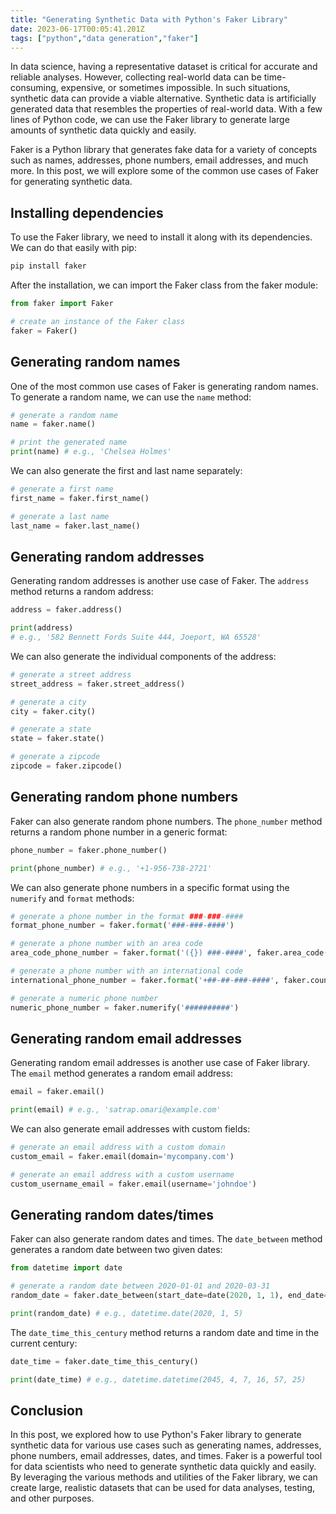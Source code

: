 ```yaml
---
title: "Generating Synthetic Data with Python's Faker Library"
date: 2023-06-17T00:05:41.201Z
tags: ["python","data generation","faker"]
---
```




In data science, having a representative dataset is critical for accurate and reliable analyses. However, collecting real-world data can be time-consuming, expensive, or sometimes impossible. In such situations, synthetic data can provide a viable alternative. Synthetic data is artificially generated data that resembles the properties of real-world data. With a few lines of Python code, we can use the Faker library to generate large amounts of synthetic data quickly and easily.

Faker is a Python library that generates fake data for a variety of concepts such as names, addresses, phone numbers, email addresses, and much more. In this post, we will explore some of the common use cases of Faker for generating synthetic data.

## Installing dependencies

To use the Faker library, we need to install it along with its dependencies. We can do that easily with pip:

```python
pip install faker
```

After the installation, we can import the Faker class from the faker module:

```python
from faker import Faker

# create an instance of the Faker class
faker = Faker()
```

## Generating random names

One of the most common use cases of Faker is generating random names. To generate a random name, we can use the `name` method:

```python
# generate a random name
name = faker.name()

# print the generated name
print(name) # e.g., 'Chelsea Holmes'
```

We can also generate the first and last name separately:

```python
# generate a first name
first_name = faker.first_name()

# generate a last name
last_name = faker.last_name()
```

## Generating random addresses

Generating random addresses is another use case of Faker. The `address` method returns a random address:

```python
address = faker.address()

print(address)
# e.g., '582 Bennett Fords Suite 444, Joeport, WA 65528'
```

We can also generate the individual components of the address:

```python
# generate a street address
street_address = faker.street_address()

# generate a city
city = faker.city()

# generate a state
state = faker.state()

# generate a zipcode
zipcode = faker.zipcode()
```

## Generating random phone numbers

Faker can also generate random phone numbers. The `phone_number` method returns a random phone number in a generic format:

```python
phone_number = faker.phone_number()

print(phone_number) # e.g., '+1-956-738-2721'
```

We can also generate phone numbers in a specific format using the `numerify` and `format` methods:

```python
# generate a phone number in the format ###-###-####
format_phone_number = faker.format('###-###-####')

# generate a phone number with an area code
area_code_phone_number = faker.format('({}) ###-####', faker.area_code())

# generate a phone number with an international code
international_phone_number = faker.format('+##-##-###-####', faker.country_calling_code())

# generate a numeric phone number
numeric_phone_number = faker.numerify('##########')
```

## Generating random email addresses

Generating random email addresses is another use case of Faker library. The `email` method generates a random email address:

```python
email = faker.email()

print(email) # e.g., 'satrap.omari@example.com'
```

We can also generate email addresses with custom fields:

```python
# generate an email address with a custom domain
custom_email = faker.email(domain='mycompany.com')

# generate an email address with a custom username
custom_username_email = faker.email(username='johndoe')
```

## Generating random dates/times

Faker can also generate random dates and times. The `date_between` method generates a random date between two given dates:

```python
from datetime import date

# generate a random date between 2020-01-01 and 2020-03-31
random_date = faker.date_between(start_date=date(2020, 1, 1), end_date=date(2020, 3, 31))

print(random_date) # e.g., datetime.date(2020, 1, 5)
```

The `date_time_this_century` method returns a random date and time in the current century:

```python
date_time = faker.date_time_this_century()

print(date_time) # e.g., datetime.datetime(2045, 4, 7, 16, 57, 25)
```

## Conclusion

In this post, we explored how to use Python's Faker library to generate synthetic data for various use cases such as generating names, addresses, phone numbers, email addresses, dates, and times. Faker is a powerful tool for data scientists who need to generate synthetic data quickly and easily. By leveraging the various methods and utilities of the Faker library, we can create large, realistic datasets that can be used for data analyses, testing, and other purposes.
